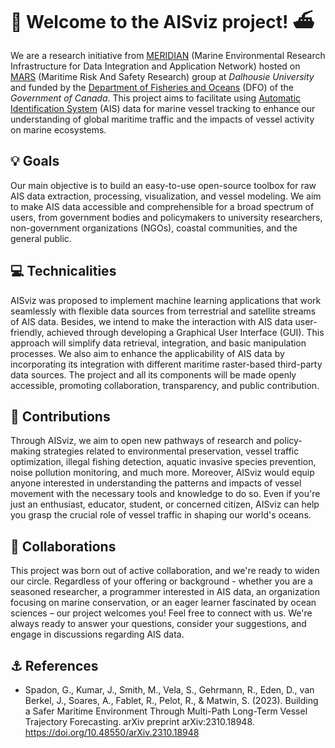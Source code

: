 # 🌊 Welcome to the AISviz project! ⛴️

We are a research initiative from [MERIDIAN](https://meridian.cs.dal.ca) (Marine Environmental Research Infrastructure for Data Integration and Application Network) hosted on [MARS](https://www.maritimeriskandsafety.ca/) (Maritime Risk And Safety Research) group at *Dalhousie University* and funded by the [Department of Fisheries and Oceans](https://www.canada.ca/en/fisheries-oceans/news/2023/06/funded-projects-for-the-oceans-management-contribution-program.html) (DFO) of the *Government of Canada*. This project aims to facilitate using [Automatic Identification System](https://en.wikipedia.org/wiki/Automatic_identification_system) (AIS) data for marine vessel tracking to enhance our understanding of global maritime traffic and the impacts of vessel activity on marine ecosystems.

## 💡 Goals

Our main objective is to build an easy-to-use open-source toolbox for raw AIS data extraction, processing, visualization, and vessel modeling. We aim to make AIS data accessible and comprehensible for a broad spectrum of users, from government bodies and policymakers to university researchers, non-government organizations (NGOs), coastal communities, and the general public.

## 💻 Technicalities

AISviz was proposed to implement machine learning applications that work seamlessly with flexible data sources from terrestrial and satellite streams of AIS data. Besides, we intend to make the interaction with AIS data user-friendly, achieved through developing a Graphical User Interface (GUI). This approach will simplify data retrieval, integration, and basic manipulation processes. We also aim to enhance the applicability of AIS data by incorporating its integration with different maritime raster-based third-party data sources. The project and all its components will be made openly accessible, promoting collaboration, transparency, and public contribution.

## 🚀 Contributions

Through AISviz, we aim to open new pathways of research and policy-making strategies related to environmental preservation, vessel traffic optimization, illegal fishing detection, aquatic invasive species prevention, noise pollution monitoring, and much more. Moreover, AISviz would equip anyone interested in understanding the patterns and impacts of vessel movement with the necessary tools and knowledge to do so. Even if you're just an enthusiast, educator, student, or concerned citizen, AISviz can help you grasp the crucial role of vessel traffic in shaping our world's oceans.

## 👥 Collaborations

This project was born out of active collaboration, and we're ready to widen our circle. Regardless of your offering or background - whether you are a seasoned researcher, a programmer interested in AIS data, an organization focusing on marine conservation, or an eager learner fascinated by ocean sciences – our project welcomes you! Feel free to connect with us. We're always ready to answer your questions, consider your suggestions, and engage in discussions regarding AIS data.

## ⚓ References

- Spadon, G., Kumar, J., Smith, M., Vela, S., Gehrmann, R., Eden, D., van Berkel, J., Soares, A., Fablet, R., Pelot, R., & Matwin, S. (2023). Building a Safer Maritime Environment Through Multi-Path Long-Term Vessel Trajectory Forecasting. arXiv preprint arXiv:2310.18948. https://doi.org/10.48550/arXiv.2310.18948
